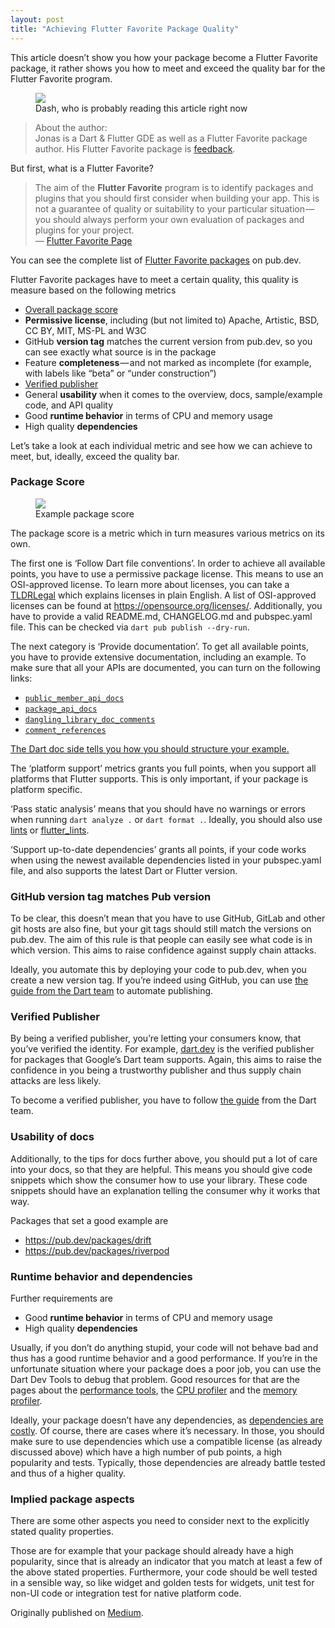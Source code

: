 ```yaml
---
layout: post
title: "Achieving Flutter Favorite Package Quality"
---
```


This article doesn’t show you how your package become a Flutter Favorite
package, it rather shows you how to meet and exceed the quality bar for
the Flutter Favorite program.

<figure id="b33a" class="graf graf--figure graf-after--p">
<img
src="https://cdn-images-1.medium.com/max/800/1*ME68YcayB3flWa8IvaA98g.png"
class="graf-image" data-image-id="1*ME68YcayB3flWa8IvaA98g.png"
data-width="3840" data-height="2160" data-is-featured="true" />
<figcaption>Dash, who is probably reading this article
right now</figcaption>
</figure>

> About the author:   
> Jonas is a Dart & Flutter GDE as well as a Flutter Favorite package
> author. His Flutter Favorite package is
> <a href="https://pub.dev/packages/feedback"
> class="markup--anchor markup--blockquote-anchor"
> data-href="https://pub.dev/packages/feedback" rel="noopener"
> target="_blank">feedback</a>.

But first, what is a Flutter Favorite?

> The aim of the **Flutter Favorite** program is to identify packages
> and plugins that you should first consider when building your app.
> This is not a guarantee of quality or suitability to your particular
> situation — you should always perform your own evaluation of packages
> and plugins for your project.   
> — <a href="https://docs.flutter.dev/packages-and-plugins/favorites"
> class="markup--anchor markup--blockquote-anchor"
> data-href="https://docs.flutter.dev/packages-and-plugins/favorites"
> rel="noopener" target="_blank">Flutter Favorite Page</a>

You can see the complete list of
<a href="https://pub.dev/flutter/favorites"
class="markup--anchor markup--p-anchor"
data-href="https://pub.dev/flutter/favorites" rel="noopener"
target="_blank">Flutter Favorite packages</a> on pub.dev.

Flutter Favorite packages have to meet a certain quality, this quality
is measure based on the following metrics

- <span id="8181"><a href="https://pub.dev/help" class="markup--anchor markup--li-anchor"
  data-href="https://pub.dev/help" rel="noopener" target="_blank">Overall
  package score</a></span>
- <span id="bc03">**Permissive license**, including (but not limited to)
  Apache, Artistic, BSD, CC BY, MIT, MS-PL and W3C</span>
- <span id="2e92">GitHub **version tag** matches the current version
  from pub.dev, so you can see exactly what source is in the
  package</span>
- <span id="2f59">Feature **completeness** — and not marked as
  incomplete (for example, with labels like “beta” or “under
  construction”)</span>
- <span id="8815"><a href="https://dart.dev/tools/pub/verified-publishers"
  class="markup--anchor markup--li-anchor"
  data-href="https://dart.dev/tools/pub/verified-publishers"
  rel="noopener" target="_blank">Verified publisher</a></span>
- <span id="31d3">General **usability** when it comes to the overview,
  docs, sample/example code, and API quality</span>
- <span id="08d3">Good **runtime behavior** in terms of CPU and memory
  usage</span>
- <span id="2d4a">High quality **dependencies**</span>

Let’s take a look at each individual metric and see how we can achieve
to meet, but, ideally, exceed the quality bar.

### Package Score

<figure id="66b8" class="graf graf--figure graf-after--h3">
<img
src="https://cdn-images-1.medium.com/max/800/1*SJgZjBOml5DXBBhKymSQxA.png"
class="graf-image" data-image-id="1*SJgZjBOml5DXBBhKymSQxA.png"
data-width="1610" data-height="1160" />
<figcaption>Example package score</figcaption>
</figure>

The package score is a metric which in turn measures various metrics on
its own.

The first one is ‘Follow Dart file conventions’. In order to achieve all
available points, you have to use a permissive package license. This
means to use an OSI-approved license. To learn more about licenses, you
can take a <a href="https://www.tldrlegal.com/"
class="markup--anchor markup--p-anchor"
data-href="https://www.tldrlegal.com/" rel="noopener"
target="_blank">TLDRLegal</a> which explains licenses in plain English.
A list of OSI-approved licenses can be found at
<a href="https://opensource.org/licenses/"
class="markup--anchor markup--p-anchor"
data-href="https://opensource.org/licenses/" rel="nofollow noopener"
target="_blank">https://opensource.org/licenses/</a>. Additionally, you
have to provide a valid README.md, CHANGELOG.md and pubspec.yaml file.
This can be checked via `dart pub publish --dry-run`.

The next category is ‘Provide documentation’. To get all available
points, you have to provide extensive documentation, including an
example. To make sure that all your APIs are documented, you can turn on
the following links:

- <span id="35ea"><a href="https://dart.dev/tools/linter-rules/public_member_api_docs"
  class="markup--anchor markup--li-anchor"
  data-href="https://dart.dev/tools/linter-rules/public_member_api_docs"
  rel="noopener" target="_blank"><code
  class="markup--code markup--li-code">public_member_api_docs</code></a></span>
- <span id="4276"><a href="https://dart.dev/tools/linter-rules/package_api_docs"
  class="markup--anchor markup--li-anchor"
  data-href="https://dart.dev/tools/linter-rules/package_api_docs"
  rel="noopener" target="_blank"><code
  class="markup--code markup--li-code">package_api_docs</code></a></span>
- <span id="ebd1"><a
  href="https://dart.dev/tools/linter-rules/dangling_library_doc_comments"
  class="markup--anchor markup--li-anchor"
  data-href="https://dart.dev/tools/linter-rules/dangling_library_doc_comments"
  rel="noopener" target="_blank"><code
  class="markup--code markup--li-code">dangling_library_doc_comments</code></a></span>
- <span id="0bf2"><a href="https://dart.dev/tools/linter-rules/comment_references"
  class="markup--anchor markup--li-anchor"
  data-href="https://dart.dev/tools/linter-rules/comment_references"
  rel="noopener" target="_blank"><code
  class="markup--code markup--li-code">comment_references</code></a></span>

<a href="https://dart.dev/tools/pub/package-layout#examples"
class="markup--anchor markup--p-anchor"
data-href="https://dart.dev/tools/pub/package-layout#examples"
rel="noopener" target="_blank">The Dart doc side tells you how you
should structure your example.</a>

The ‘platform support’ metrics grants you full points, when you support
all platforms that Flutter supports. This is only important, if your
package is platform specific.

‘Pass static analysis’ means that you should have no warnings or errors
when running `dart analyze .` or `dart format .`. Ideally, you should
also use <a href="https://pub.dev/packages/lints"
class="markup--anchor markup--p-anchor"
data-href="https://pub.dev/packages/lints" rel="noopener"
target="_blank">lints</a> or
<a href="https://pub.dev/packages/flutter_lints"
class="markup--anchor markup--p-anchor"
data-href="https://pub.dev/packages/flutter_lints" rel="noopener"
target="_blank">flutter_lints</a>.

‘Support up-to-date dependencies’ grants all points, if your code works
when using the newest available dependencies listed in your pubspec.yaml
file, and also supports the latest Dart or Flutter version.

### GitHub version tag matches Pub version

To be clear, this doesn’t mean that you have to use GitHub, GitLab and
other git hosts are also fine, but your git tags should still match the
versions on pub.dev. The aim of this rule is that people can easily see
what code is in which version. This aims to raise confidence against
supply chain attacks.

Ideally, you automate this by deploying your code to pub.dev, when you
create a new version tag. If you’re indeed using GitHub, you can use
<a href="https://dart.dev/tools/pub/automated-publishing"
class="markup--anchor markup--p-anchor"
data-href="https://dart.dev/tools/pub/automated-publishing"
rel="noopener" target="_blank">the guide from the Dart team</a> to
automate publishing.

### Verified Publisher

By being a verified publisher, you’re letting your consumers know, that
you’ve verified the identity. For example,
<a href="https://pub.dev/publishers/dart.dev/"
class="markup--anchor markup--p-anchor"
data-href="https://pub.dev/publishers/dart.dev/" rel="noopener"
target="_blank">dart.dev</a> is the verified publisher for packages that
Google’s Dart team supports. Again, this aims to raise the confidence in
you being a trustworthy publisher and thus supply chain attacks are less
likely.

To become a verified publisher, you have to follow <a
href="https://dart.dev/tools/pub/publishing#create-verified-publisher"
class="markup--anchor markup--p-anchor"
data-href="https://dart.dev/tools/pub/publishing#create-verified-publisher"
rel="noopener" target="_blank">the guide</a> from the Dart team.

### Usability of docs

Additionally, to the tips for docs further above, you should put a lot
of care into your docs, so that they are helpful. This means you should
give code snippets which show the consumer how to use your library.
These code snippets should have an explanation telling the consumer why
it works that way.

Packages that set a good example are

- <span id="e23a"><a href="https://pub.dev/packages/drift"
  class="markup--anchor markup--li-anchor"
  data-href="https://pub.dev/packages/drift" rel="nofollow noopener"
  target="_blank">https://pub.dev/packages/drift</a></span>
- <span id="2cce"><a href="https://pub.dev/packages/riverpod"
  class="markup--anchor markup--li-anchor"
  data-href="https://pub.dev/packages/riverpod" rel="nofollow noopener"
  target="_blank">https://pub.dev/packages/riverpod</a></span>

### Runtime behavior and dependencies

Further requirements are

- <span id="c244">Good **runtime behavior** in terms of CPU and memory
  usage</span>
- <span id="384a">High quality **dependencies**</span>

Usually, if you don’t do anything stupid, your code will not behave bad
and thus has a good runtime behavior and a good performance. If you’re
in the unfortunate situation where your package does a poor job, you can
use the Dart Dev Tools to debug that problem. Good resources for that
are the pages about the
<a href="https://docs.flutter.dev/tools/devtools/performance"
class="markup--anchor markup--p-anchor"
data-href="https://docs.flutter.dev/tools/devtools/performance"
rel="noopener" target="_blank">performance tools</a>, the
<a href="https://docs.flutter.dev/tools/devtools/cpu-profiler"
class="markup--anchor markup--p-anchor"
data-href="https://docs.flutter.dev/tools/devtools/cpu-profiler"
rel="noopener" target="_blank">CPU profiler</a> and the
<a href="https://docs.flutter.dev/tools/devtools/memory"
class="markup--anchor markup--p-anchor"
data-href="https://docs.flutter.dev/tools/devtools/memory"
rel="noopener" target="_blank">memory profiler</a>.

Ideally, your package doesn’t have any dependencies, as
<a href="https://develop.sentry.dev/sdk/philosophy/#dependencies-cost"
class="markup--anchor markup--p-anchor"
data-href="https://develop.sentry.dev/sdk/philosophy/#dependencies-cost"
rel="noopener" target="_blank">dependencies are costly</a>. Of course,
there are cases where it’s necessary. In those, you should make sure to
use dependencies which use a compatible license (as already discussed
above) which have a high number of pub points, a high popularity and
tests. Typically, those dependencies are already battle tested and thus
of a higher quality.

### Implied package aspects

There are some other aspects you need to consider next to the explicitly
stated quality properties.

Those are for example that your package should already have a high
popularity, since that is already an indicator that you match at least a
few of the above stated properties. Furthermore, your code should be
well tested in a sensible way, so like widget and golden tests for
widgets, unit test for non-UI code or integration test for native
platform code.

Originally published on [Medium](https://medium.com/@jonasuekoetter/achieving-flutter-favorite-package-quality-22433aa792ab).
